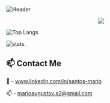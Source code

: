 ![Header](https://capsule-render.vercel.app/api?type=waving&color=5e0080&height=150)
<p align="center">
  <img src="https://readme-typing-svg.herokuapp.com?font=Fira+Code&pause=1000&color=5E0080&width=435&lines=Hello%2C+world!+I'am+Mario+Santos!;Welcome+to+my+GitHub!">
</p>

![Top Langs](https://github-readme-stats.vercel.app/api/top-langs?username=mariosantos-05&langs_count=6&layout=compact&theme=aura&hide=makefile,cython)

![stats](https://github-readme-stats.vercel.app/api?username=mariosantos-05&show_icons=true&theme=aura).

## 📫 Contact Me
💼 - www.linkedin.com/in/santos-mario

📫 - marioaugustov.s2@gmail.com
<!--
**mariosantos-05/mariosantos-05** is a ✨ _special_ ✨ repository because its `README.md` (this file) appears on your GitHub profile.

Here are some ideas to get you started:

- 🔭 I’m currently working on ...
- 🌱 I’m currently learning ...
- 👯 I’m looking to collaborate on ...
- 🤔 I’m looking for help with ...
- 💬 Ask me about ...
- 📫 How to reach me: ...
- 😄 Pronouns: ...
- ⚡ Fun fact: ...
-->

